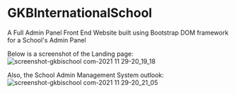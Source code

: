 # GKBInternationalSchool
A Full Admin Panel Front End Website built using Bootstrap DOM framework for a School's Admin Panel

Below is a screenshot of the Landing page:
![screenshot-gkbischool com-2021 11 29-20_19_18](https://user-images.githubusercontent.com/25121899/143889806-00a11a9a-de1c-48ce-bb1b-fa90e31e76d7.png)

Also, the School Admin Management System outlook:
![screenshot-gkbischool com-2021 11 29-20_21_05](https://user-images.githubusercontent.com/25121899/143889671-23b6bb8b-4d03-4df6-bd1e-2b5aaa85cf7f.png)




